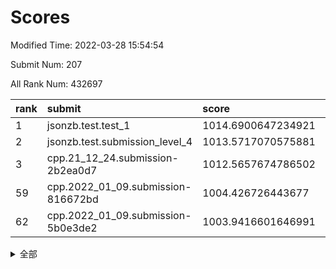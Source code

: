 # Scores

Modified Time: 2022-03-28 15:54:54

Submit Num: 207

All Rank Num: 432697

| rank |               submit               |       score        |       sigma        | pk_num |
| :--- | :--------------------------------- | :----------------- | :----------------- | :----- |
| 1    | jsonzb.test.test_1                 | 1014.6900647234921 | 0.8428661011493621 | 8359   |
| 2    | jsonzb.test.submission_level_4     | 1013.5717070575881 | 0.8321382500796785 | 8366   |
| 3    | cpp.21_12_24.submission-2b2ea0d7   | 1012.5657674786502 | 0.7707207733941599 | 8362   |
| 59   | cpp.2022_01_09.submission-816672bd | 1004.426726443677  | 0.720869559506628  | 8357   |
| 62   | cpp.2022_01_09.submission-5b0e3de2 | 1003.9416601646991 | 0.7162352126403082 | 8358   |


<details>
<summary>全部</summary>

| rank |                 submit                 |       score        |       sigma        | pk_num |
| :--- | :------------------------------------- | :----------------- | :----------------- | :----- |
| 1    | jsonzb.test.test_1                     | 1014.6900647234921 | 0.8428661011493621 | 8359   |
| 2    | jsonzb.test.submission_level_4         | 1013.5717070575881 | 0.8321382500796785 | 8366   |
| 3    | cpp.21_12_24.submission-2b2ea0d7       | 1012.5657674786502 | 0.7707207733941599 | 8362   |
| 4    | gobigger.level_3.submission_level_3_6  | 1011.7277503694669 | 0.7827376541599627 | 8358   |
| 5    | gobigger.level_3.submission_level_3_33 | 1011.6869630422135 | 0.8010030491689188 | 8361   |
| 6    | gobigger.level_3.submission_level_3_11 | 1011.6345393944374 | 0.7715136346713194 | 8361   |
| 7    | gobigger.level_3.submission_level_3_34 | 1011.5254520603545 | 0.7893279386741523 | 8366   |
| 8    | gobigger.level_3.submission_level_3_43 | 1011.4604559052294 | 0.7575409510351183 | 8364   |
| 9    | gobigger.level_3.submission_level_3_19 | 1011.3285368852926 | 0.7659545108381288 | 8361   |
| 10   | gobigger.level_3.submission_level_3_25 | 1011.249477738266  | 0.7570698515922558 | 8360   |
| 11   | gobigger.level_3.submission_level_3_39 | 1011.0079932274925 | 0.7541990840648233 | 8358   |
| 12   | gobigger.level_3.submission_level_3_12 | 1010.9842650041319 | 0.7568544340568191 | 8364   |
| 13   | gobigger.level_3.submission_level_3_15 | 1010.8851285167682 | 0.7695806718035162 | 8362   |
| 14   | gobigger.level_3.submission_level_3_22 | 1010.8622575290931 | 0.7665559847036112 | 8361   |
| 15   | gobigger.level_3.submission_level_3_10 | 1010.6801390849802 | 0.7484269687596002 | 8361   |
| 16   | gobigger.level_3.submission_level_3_46 | 1010.679365850261  | 0.7634251340872936 | 8363   |
| 17   | gobigger.level_3.submission_level_3_47 | 1010.5699044487646 | 0.7629478761735332 | 8363   |
| 18   | gobigger.level_3.submission_level_3_1  | 1010.5156925850284 | 0.7734105992084107 | 8362   |
| 19   | gobigger.level_3.submission_level_3_24 | 1010.4726459109769 | 0.7641458431088393 | 8365   |
| 20   | gobigger.level_3.submission_level_3_40 | 1010.4159540658156 | 0.7577302314324817 | 8360   |
| 21   | gobigger.level_3.submission_level_3_21 | 1010.4112926106886 | 0.773738294658683  | 8362   |
| 22   | gobigger.level_3.submission_level_3_17 | 1010.3821584210463 | 0.7856429900736568 | 8363   |
| 23   | gobigger.level_3.submission_level_3_37 | 1010.3730452196104 | 0.782638689024271  | 8367   |
| 24   | gobigger.level_3.submission_level_3_13 | 1010.2659202111595 | 0.7470113684415086 | 8361   |
| 25   | gobigger.level_3.submission_level_3_48 | 1010.2340201719784 | 0.7557141178772662 | 8362   |
| 26   | gobigger.level_3.submission_level_3_27 | 1010.2300457052519 | 0.7483527038867082 | 8363   |
| 27   | gobigger.level_3.submission_level_3_3  | 1010.2003510600837 | 0.7492439384814431 | 8358   |
| 28   | gobigger.level_3.submission_level_3_0  | 1010.1013759574399 | 0.7416500690974348 | 8364   |
| 29   | gobigger.level_3.submission_level_3_5  | 1010.0767580977069 | 0.7631820484716593 | 8364   |
| 30   | gobigger.level_3.submission_level_3_44 | 1010.060562766192  | 0.7635879600012598 | 8366   |
| 31   | gobigger.level_3.submission_level_3_14 | 1009.995895825932  | 0.7649616758024068 | 8359   |
| 32   | gobigger.level_3.submission_level_3_8  | 1009.9289768886148 | 0.767113230222628  | 8353   |
| 33   | gobigger.level_3.submission_level_3_16 | 1009.8898894950528 | 0.7756687929721595 | 8365   |
| 34   | gobigger.level_3.submission_level_3_29 | 1009.858317912524  | 0.7808875773258485 | 8360   |
| 35   | gobigger.level_3.submission_level_3_31 | 1009.7637114611781 | 0.7617841905466904 | 8365   |
| 36   | gobigger.level_3.submission_level_3_38 | 1009.7623011991418 | 0.7565951247649948 | 8364   |
| 37   | gobigger.level_3.submission_level_3_45 | 1009.7327218276586 | 0.7603114393854966 | 8354   |
| 38   | gobigger.level_3.submission_level_3_49 | 1009.7127401864624 | 0.743502223871643  | 8363   |
| 39   | gobigger.level_3.submission_level_3_7  | 1009.6951160769704 | 0.7534264933642428 | 8360   |
| 40   | gobigger.level_3.submission_level_3_9  | 1009.6277755829457 | 0.763488145145728  | 8357   |
| 41   | gobigger.level_3.submission_level_3_2  | 1009.6000535155308 | 0.7607797746731301 | 8361   |
| 42   | gobigger.level_3.submission_level_3_32 | 1009.5979168329945 | 0.7587713149446861 | 8362   |
| 43   | gobigger.level_3.submission_level_3_20 | 1009.4439063243877 | 0.7486731059914549 | 8361   |
| 44   | gobigger.level_3.submission_level_3_36 | 1009.1499406653505 | 0.7540336219272527 | 8361   |
| 45   | gobigger.level_3.submission_level_3_4  | 1009.1311847373471 | 0.7417525538189136 | 8353   |
| 46   | gobigger.level_3.submission_level_3_23 | 1008.9759264994601 | 0.7486549151377786 | 8364   |
| 47   | gobigger.level_3.submission_level_3_28 | 1008.8812883655834 | 0.740287312783642  | 8360   |
| 48   | gobigger.level_3.submission_level_3_41 | 1008.8768578417179 | 0.7407614039084451 | 8364   |
| 49   | gobigger.level_3.submission_level_3_26 | 1008.8239808902417 | 0.752378417450843  | 8359   |
| 50   | gobigger.level_3.submission_level_3_18 | 1008.6681210283374 | 0.7621817585976552 | 8363   |
| 51   | gobigger.level_3.submission_level_3_30 | 1008.4037138331149 | 0.7412601306477304 | 8358   |
| 52   | gobigger.level_3.submission_level_3_35 | 1008.0998200961144 | 0.7313884161314876 | 8361   |
| 53   | gobigger.level_3.submission_level_3_42 | 1007.6033339467684 | 0.7241085705317013 | 8363   |
| 54   | gobigger.level_1.submission_level_1_27 | 1005.1172619739791 | 0.7195962313369906 | 8360   |
| 55   | gobigger.level_1.submission_level_1_33 | 1005.0362815218461 | 0.7182770737580253 | 8357   |
| 56   | gobigger.level_1.submission_level_1_8  | 1004.9570199119712 | 0.7274100138930311 | 8358   |
| 57   | gobigger.level_1.submission_level_1_36 | 1004.5711644292707 | 0.7117464715237702 | 8362   |
| 58   | gobigger.level_1.submission_level_1_23 | 1004.4277187671736 | 0.7115849396221804 | 8363   |
| 59   | cpp.2022_01_09.submission-816672bd     | 1004.426726443677  | 0.720869559506628  | 8357   |
| 60   | gobigger.level_1.submission_level_1_47 | 1004.3238325472057 | 0.7286851373083139 | 8361   |
| 61   | gobigger.level_1.submission_level_1_2  | 1004.0975367625736 | 0.7348030865669846 | 8363   |
| 62   | cpp.2022_01_09.submission-5b0e3de2     | 1003.9416601646991 | 0.7162352126403082 | 8358   |
| 63   | gobigger.level_1.submission_level_1_0  | 1003.9357277198565 | 0.7128659549004057 | 8358   |
| 64   | gobigger.level_1.submission_level_1_26 | 1003.7523188969277 | 0.7164676786807292 | 8363   |
| 65   | gobigger.level_1.submission_level_1_20 | 1003.7495217268055 | 0.7231427355881086 | 8358   |
| 66   | gobigger.level_1.submission_level_1_32 | 1003.6892314810835 | 0.7106700577472378 | 8362   |
| 67   | gobigger.level_1.submission_level_1_4  | 1003.5997435330679 | 0.716115615066437  | 8364   |
| 68   | gobigger.level_1.submission_level_1_3  | 1003.5841394669924 | 0.7210592986002637 | 8358   |
| 69   | gobigger.level_1.submission_level_1_45 | 1003.502456728266  | 0.7120545135103347 | 8362   |
| 70   | gobigger.level_1.submission_level_1_14 | 1003.4805077186235 | 0.7033928558620218 | 8363   |
| 71   | gobigger.level_1.submission_level_1_1  | 1003.4455143021896 | 0.7048088239700439 | 8360   |
| 72   | gobigger.level_1.submission_level_1_37 | 1003.3838771292997 | 0.7117015038341857 | 8365   |
| 73   | gobigger.level_1.submission_level_1_49 | 1003.3821133293262 | 0.7071709149009044 | 8358   |
| 74   | gobigger.level_1.submission_level_1_41 | 1003.2409932038868 | 0.7210262727775545 | 8359   |
| 75   | gobigger.level_1.submission_level_1_17 | 1003.2380005153756 | 0.723500493261927  | 8362   |
| 76   | gobigger.level_1.submission_level_1_22 | 1003.2371221978395 | 0.7201337752620545 | 8366   |
| 77   | gobigger.level_1.submission_level_1_24 | 1003.2027328668817 | 0.7114108033195351 | 8363   |
| 78   | gobigger.level_1.submission_level_1_29 | 1003.1201621719597 | 0.7160400183557502 | 8364   |
| 79   | gobigger.level_1.submission_level_1_9  | 1003.1173759058956 | 0.7106999389294403 | 8358   |
| 80   | gobigger.level_1.submission_level_1_13 | 1003.0947910543886 | 0.7194390243580766 | 8357   |
| 81   | gobigger.level_1.submission_level_1_44 | 1003.086947938328  | 0.7289145490573385 | 8361   |
| 82   | gobigger.level_1.submission_level_1_46 | 1003.0477553521042 | 0.724900638499144  | 8363   |
| 83   | gobigger.level_1.submission_level_1_43 | 1003.0134603158564 | 0.7117551917571394 | 8367   |
| 84   | gobigger.level_1.submission_level_1_7  | 1003.0022592259373 | 0.7218344744646827 | 8358   |
| 85   | gobigger.level_1.submission_level_1_48 | 1002.9437445224031 | 0.7099573520471195 | 8365   |
| 86   | gobigger.level_1.submission_level_1_28 | 1002.9322126737706 | 0.7234643372748989 | 8365   |
| 87   | gobigger.level_1.submission_level_1_21 | 1002.8688319988845 | 0.7301946823105033 | 8358   |
| 88   | gobigger.level_1.submission_level_1_11 | 1002.829020123225  | 0.7058471325842696 | 8364   |
| 89   | gobigger.level_1.submission_level_1_16 | 1002.8172478965741 | 0.7154480009993305 | 8366   |
| 90   | gobigger.level_1.submission_level_1_31 | 1002.8071219556259 | 0.7069027717300211 | 8363   |
| 91   | gobigger.level_1.submission_level_1_5  | 1002.7833010329523 | 0.7039560655284884 | 8359   |
| 92   | gobigger.level_1.submission_level_1_34 | 1002.7727319922686 | 0.7217260284600862 | 8362   |
| 93   | gobigger.level_1.submission_level_1_30 | 1002.5964871688345 | 0.7067885349528529 | 8362   |
| 94   | gobigger.level_1.submission_level_1_15 | 1002.5621598425175 | 0.7194854417644103 | 8360   |
| 95   | gobigger.level_1.submission_level_1_35 | 1002.4883766185877 | 0.7132936702239804 | 8363   |
| 96   | gobigger.level_1.submission_level_1_18 | 1002.470286880785  | 0.7108283071801749 | 8358   |
| 97   | gobigger.level_1.submission_level_1_42 | 1002.4621123215691 | 0.7182267930127442 | 8362   |
| 98   | gobigger.level_1.submission_level_1_40 | 1002.3694696258835 | 0.7102782017471864 | 8363   |
| 99   | gobigger.level_1.submission_level_1_10 | 1002.311940561919  | 0.7250054325336858 | 8361   |
| 100  | gobigger.level_1.submission_level_1_6  | 1002.2598941737929 | 0.7125284669265507 | 8360   |
| 101  | gobigger.level_1.submission_level_1_25 | 1002.0906047234332 | 0.7171909489704213 | 8365   |
| 102  | gobigger.level_1.submission_level_1_12 | 1002.0739911443525 | 0.7102133303828025 | 8361   |
| 103  | gobigger.level_1.submission_level_1_38 | 1001.9680478749201 | 0.7132977137281503 | 8364   |
| 104  | gobigger.level_1.submission_level_1_39 | 1001.8593757744935 | 0.7107213395418582 | 8366   |
| 105  | gobigger.level_1.submission_level_1_19 | 1001.0094253146787 | 0.714177103225908  | 8366   |
| 106  | gobigger.random.submission_random_30   | 997.5374423890022  | 0.7204745298188847 | 8361   |
| 107  | gobigger.random.submission_random_45   | 997.2832759680946  | 0.7115531160711241 | 8361   |
| 108  | gobigger.random.submission_random_44   | 997.2678487583345  | 0.7063511659292702 | 8365   |
| 109  | gobigger.random.submission_random_25   | 997.109763350111   | 0.7143931377281157 | 8362   |
| 110  | gobigger.random.submission_random_41   | 996.9964304980207  | 0.7014066813666388 | 8363   |
| 111  | gobigger.random.submission_random_19   | 996.9291285689108  | 0.7220519949796197 | 8358   |
| 112  | gobigger.random.submission_random_24   | 996.8269762192698  | 0.7051300684628112 | 8365   |
| 113  | gobigger.random.submission_random_3    | 996.7389597500863  | 0.7041440831385931 | 8363   |
| 114  | gobigger.random.submission_random_26   | 996.6654767758112  | 0.7114580239369175 | 8360   |
| 115  | gobigger.random.submission_random_10   | 996.5633934026697  | 0.7035826159187858 | 8359   |
| 116  | gobigger.random.submission_random_43   | 996.5291260683088  | 0.6977005319238264 | 8362   |
| 117  | gobigger.random.submission_random_27   | 996.5272217359708  | 0.7140065173134499 | 8363   |
| 118  | gobigger.random.submission_random_39   | 996.5109384220802  | 0.7069919389044712 | 8359   |
| 119  | gobigger.random.submission_random_16   | 996.4796571609778  | 0.709031252573512  | 8358   |
| 120  | gobigger.random.submission_random_7    | 996.3185689848578  | 0.7319807748865788 | 8365   |
| 121  | gobigger.random.submission_random_13   | 996.2642020820487  | 0.7114288100828904 | 8365   |
| 122  | gobigger.random.submission_random_49   | 996.262046964937   | 0.7132988990744122 | 8361   |
| 123  | gobigger.random.submission_random_8    | 996.2409290308215  | 0.7071322826290494 | 8361   |
| 124  | gobigger.random.submission_random_32   | 996.2315321408499  | 0.7093160611405137 | 8365   |
| 125  | gobigger.random.submission_random_15   | 996.177593237917   | 0.7115158338458436 | 8368   |
| 126  | gobigger.random.submission_random_31   | 996.1713894260566  | 0.7256679279180663 | 8361   |
| 127  | gobigger.random.submission_random_12   | 996.1267305878379  | 0.7009479572704688 | 8364   |
| 128  | gobigger.random.submission_random_35   | 996.1009102559752  | 0.7219934373321234 | 8365   |
| 129  | gobigger.random.submission_random_37   | 996.0559167897783  | 0.7051306352325313 | 8353   |
| 130  | gobigger.random.submission_random_17   | 995.9832816662658  | 0.7185888196308198 | 8362   |
| 131  | gobigger.random.submission_random_47   | 995.9698308920948  | 0.7118116750844666 | 8360   |
| 132  | gobigger.random.submission_random_9    | 995.9350697172082  | 0.703750236744883  | 8359   |
| 133  | gobigger.random.submission_random_36   | 995.910944052844   | 0.7188404933153258 | 8357   |
| 134  | gobigger.random.submission_random_4    | 995.8678857432246  | 0.7204185199149629 | 8363   |
| 135  | gobigger.random.submission_random_11   | 995.7312280924665  | 0.7102987039634739 | 8360   |
| 136  | gobigger.random.submission_random_18   | 995.71965641251    | 0.7138065726718993 | 8357   |
| 137  | gobigger.random.submission_random_29   | 995.7037920248802  | 0.6938069240356348 | 8358   |
| 138  | gobigger.random.submission_random_34   | 995.6630143596706  | 0.7230848530799923 | 8361   |
| 139  | gobigger.random.submission_random_22   | 995.6366818518609  | 0.7138541380451455 | 8365   |
| 140  | gobigger.random.submission_random_0    | 995.607980966256   | 0.7060106750654768 | 8361   |
| 141  | gobigger.random.submission_random_14   | 995.5816377031181  | 0.7037329986077301 | 8360   |
| 142  | gobigger.random.submission_random_48   | 995.5601301849396  | 0.7333951387772393 | 8362   |
| 143  | gobigger.random.submission_random_38   | 995.5221201555114  | 0.6998690283239564 | 8364   |
| 144  | gobigger.random.submission_random_1    | 995.4028549517598  | 0.7120822171816723 | 8363   |
| 145  | gobigger.random.submission_random_23   | 995.3697610050224  | 0.7134411470242565 | 8361   |
| 146  | gobigger.random.submission_random_28   | 995.3453149126101  | 0.7171310085883101 | 8362   |
| 147  | gobigger.random.submission_random_20   | 995.308706982817   | 0.7007860378111799 | 8358   |
| 148  | gobigger.random.submission_random_2    | 995.0774628515989  | 0.7050045990944824 | 8358   |
| 149  | gobigger.random.submission_random_46   | 995.0766617578986  | 0.706605940094034  | 8363   |
| 150  | gobigger.random.submission_random_5    | 995.0226639924322  | 0.7308526397911737 | 8364   |
| 151  | gobigger.random.submission_random_6    | 994.9415309831087  | 0.7050854125411666 | 8364   |
| 152  | gobigger.random.submission_random_33   | 994.6120466564214  | 0.7209443804873935 | 8360   |
| 153  | gobigger.random.submission_random_40   | 994.5892253592277  | 0.7186010128605289 | 8362   |
| 154  | gobigger.random.submission_random_21   | 994.5666801895428  | 0.7092533633489758 | 8357   |
| 155  | gobigger.random.submission_random_42   | 994.4812849902921  | 0.722929903529541  | 8361   |
| 156  | gobigger.level_2.submission_level_2_39 | 994.2155060684527  | 0.7096058189077412 | 8359   |
| 157  | gobigger.level_2.submission_level_2_13 | 993.9047757416     | 0.7285326006658595 | 8362   |
| 158  | gobigger.level_2.submission_level_2_9  | 993.8351789153882  | 0.7188539523191475 | 8360   |
| 159  | gobigger.level_2.submission_level_2_2  | 993.5822238579839  | 0.7390095390600816 | 8363   |
| 160  | gobigger.level_2.submission_level_2_0  | 993.5298909932352  | 0.7298914486846244 | 8357   |
| 161  | gobigger.level_2.submission_level_2_43 | 993.5076647348038  | 0.7287198002667229 | 8364   |
| 162  | gobigger.level_2.submission_level_2_18 | 993.5066934606949  | 0.734273652720093  | 8359   |
| 163  | gobigger.level_2.submission_level_2_30 | 993.2385054981044  | 0.729638839763547  | 8362   |
| 164  | gobigger.level_2.submission_level_2_38 | 993.227671947674   | 0.7521411313611309 | 8364   |
| 165  | gobigger.level_2.submission_level_2_8  | 993.1829745732127  | 0.7285736812729993 | 8359   |
| 166  | gobigger.level_2.submission_level_2_31 | 993.0598240291358  | 0.7439167744988199 | 8367   |
| 167  | gobigger.level_2.submission_level_2_49 | 993.0143876263948  | 0.7422822865602011 | 8358   |
| 168  | gobigger.level_2.submission_level_2_34 | 992.8054911042208  | 0.7707403187903132 | 8361   |
| 169  | gobigger.level_2.submission_level_2_12 | 992.7415225219272  | 0.7271161502363166 | 8360   |
| 170  | gobigger.level_2.submission_level_2_7  | 992.6945723711264  | 0.7270564563808917 | 8362   |
| 171  | gobigger.level_2.submission_level_2_15 | 992.6692652486837  | 0.7337685164664028 | 8361   |
| 172  | gobigger.level_2.submission_level_2_16 | 992.6669421323102  | 0.732637854631522  | 8367   |
| 173  | gobigger.level_2.submission_level_2_24 | 992.6544801040333  | 0.7614012160903338 | 8362   |
| 174  | gobigger.level_2.submission_level_2_6  | 992.6542957848485  | 0.7428830724789944 | 8362   |
| 175  | gobigger.level_2.submission_level_2_41 | 992.5981249259135  | 0.7398523214578318 | 8363   |
| 176  | gobigger.level_2.submission_level_2_25 | 992.5244729883561  | 0.733464819284513  | 8357   |
| 177  | gobigger.level_2.submission_level_2_27 | 992.45568706209    | 0.7534208279851896 | 8360   |
| 178  | gobigger.level_2.submission_level_2_3  | 992.4545798368636  | 0.7490458092518898 | 8363   |
| 179  | gobigger.level_2.submission_level_2_46 | 992.3844648879344  | 0.735751449685523  | 8360   |
| 180  | gobigger.level_2.submission_level_2_28 | 992.3829353221136  | 0.7453587168117594 | 8365   |
| 181  | gobigger.level_2.submission_level_2_29 | 992.2740184270288  | 0.7531809895333396 | 8360   |
| 182  | gobigger.level_2.submission_level_2_19 | 992.2735086213531  | 0.7629799079752733 | 8365   |
| 183  | gobigger.level_2.submission_level_2_4  | 992.2647378079574  | 0.7570786531303292 | 8358   |
| 184  | gobigger.level_2.submission_level_2_1  | 992.0773608607819  | 0.7411221397908431 | 8359   |
| 185  | gobigger.level_2.submission_level_2_45 | 991.9522455139484  | 0.7247539802059717 | 8360   |
| 186  | gobigger.level_2.submission_level_2_47 | 991.9114319798177  | 0.7334763799550063 | 8358   |
| 187  | gobigger.level_2.submission_level_2_35 | 991.9089018269401  | 0.7341120719969186 | 8357   |
| 188  | gobigger.level_2.submission_level_2_26 | 991.8563001308622  | 0.7511923045430632 | 8362   |
| 189  | gobigger.level_2.submission_level_2_22 | 991.7109639059718  | 0.7295225326194259 | 8356   |
| 190  | gobigger.level_2.submission_level_2_33 | 991.6957555727857  | 0.739651063234054  | 8360   |
| 191  | gobigger.level_2.submission_level_2_5  | 991.6670022172015  | 0.7634208236267209 | 8360   |
| 192  | gobigger.level_2.submission_level_2_23 | 991.6455667812646  | 0.7478884813556342 | 8360   |
| 193  | gobigger.level_2.submission_level_2_17 | 991.637155115104   | 0.7529104117366773 | 8356   |
| 194  | gobigger.level_2.submission_level_2_10 | 991.6243067654947  | 0.7563094031870219 | 8357   |
| 195  | gobigger.level_2.submission_level_2_21 | 991.5959702687085  | 0.7550602700823169 | 8366   |
| 196  | gobigger.level_2.submission_level_2_37 | 991.5163853499362  | 0.7386611066448916 | 8365   |
| 197  | gobigger.level_2.submission_level_2_48 | 991.4672938994224  | 0.7435913520323166 | 8362   |
| 198  | gobigger.level_2.submission_level_2_11 | 991.3947376739367  | 0.743253440541636  | 8363   |
| 199  | gobigger.level_2.submission_level_2_44 | 991.3350519168242  | 0.7315040426566304 | 8360   |
| 200  | gobigger.level_2.submission_level_2_40 | 991.2867136596906  | 0.7361695285974942 | 8362   |
| 201  | gobigger.level_2.submission_level_2_32 | 991.2041040624318  | 0.7367934494779421 | 8364   |
| 202  | gobigger.level_2.submission_level_2_14 | 990.6521087862376  | 0.7801050568035331 | 8360   |
| 203  | gobigger.level_2.submission_level_2_42 | 990.355433235881   | 0.7562281116971451 | 8361   |
| 204  | gobigger.level_2.submission_level_2_36 | 989.9921127068694  | 0.761752531077512  | 8356   |
| 205  | gobigger.level_2.submission_level_2_20 | 989.7872279821897  | 0.8088649814259283 | 8361   |
| 206  | gobigger.none.submission_none_0        | 978.3233079097349  | 1.3200538939454332 | 8359   |
| 207  | gobigger.none.submission_none_1        | 977.5596022626206  | 1.4386664570053238 | 8360   |

</details>